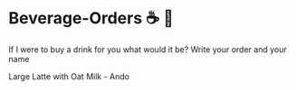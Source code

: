 # Beverage-Orders ☕ 🍵
If I were to buy a drink for you what would it be?
Write your order and your name 

Large Latte with Oat Milk - Ando
